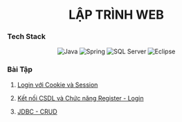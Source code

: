 <h1 align="center">LẬP TRÌNH WEB</h1>

### Tech Stack

<p align="center">
  <img alt="Java" src="https://img.shields.io/badge/Java-ED8B00?style=for-the-badge&logo=java&logoColor=white" />
  <img alt="Spring" src="https://img.shields.io/badge/Spring-6DB33F?style=for-the-badge&logo=spring&logoColor=white" />
  <img alt="SQL Server" src="https://img.shields.io/badge/SQL%20Server-CC2927?style=for-the-badge&logo=microsoft%20sql%20server&logoColor=white" />
  <img alt="Eclipse" src="https://img.shields.io/badge/Eclipse-2C2255?style=for-the-badge&logo=eclipse&logoColor=white" />
</p>

### Bài Tập
1. [Login với Cookie và Session](https://github.com/ltaamlee/Web-Programming/tree/c86721d4be010374913f9002416a4be78cfa775a/BUOI2/BTChuong2)

2. [Kết nối CSDL và Chức năng Register - Login](https://github.com/ltaamlee/Web-Programming/tree/c86721d4be010374913f9002416a4be78cfa775a/BUOI3/BTChuong3)

3. [JDBC - CRUD](https://github.com/ltaamlee/Web-Programming/tree/5920ad8a31866e6e25796836378970a91d08914b/BUOI4/BTChuong3)